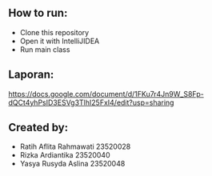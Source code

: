 ## How to run:
- Clone this repository
- Open it with IntelliJIDEA
- Run main class

## Laporan:
https://docs.google.com/document/d/1FKu7r4Jn9W_S8Fp-dQCt4yhPsID3ESVg3TlhI25FxI4/edit?usp=sharing

## Created by:
- Ratih Aflita Rahmawati 23520028
- Rizka Ardiantika 23520040
- Yasya Rusyda Aslina 23520048